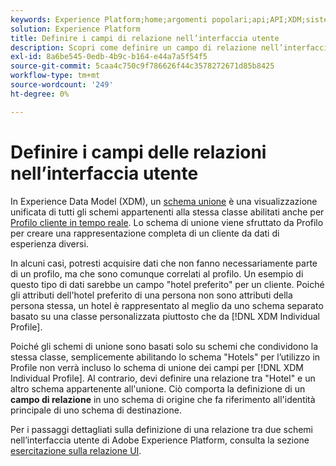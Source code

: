```yaml
---
keywords: Experience Platform;home;argomenti popolari;api;API;XDM;sistema XDM;modello dati esperienza;modello dati;ui;workspace;relazione;campo;
solution: Experience Platform
title: Definire i campi di relazione nell’interfaccia utente
description: Scopri come definire un campo di relazione nell’interfaccia utente di Experience Platform.
exl-id: 8a6be545-0edb-4b9c-b164-e44a7a5f54f5
source-git-commit: 5caa4c750c9f786626f44c3578272671d85b8425
workflow-type: tm+mt
source-wordcount: '249'
ht-degree: 0%

---
```


# Definire i campi delle relazioni nell’interfaccia utente

In Experience Data Model (XDM), un [schema unione](../../schema/composition.md#union) è una visualizzazione unificata di tutti gli schemi appartenenti alla stessa classe abilitati anche per [Profilo cliente in tempo reale](../../../profile/home.md). Lo schema di unione viene sfruttato da Profilo per creare una rappresentazione completa di un cliente da dati di esperienza diversi.

In alcuni casi, potresti acquisire dati che non fanno necessariamente parte di un profilo, ma che sono comunque correlati al profilo. Un esempio di questo tipo di dati sarebbe un campo &quot;hotel preferito&quot; per un cliente. Poiché gli attributi dell&#39;hotel preferito di una persona non sono attributi della persona stessa, un hotel è rappresentato al meglio da uno schema separato basato su una classe personalizzata piuttosto che da [!DNL XDM Individual Profile].

Poiché gli schemi di unione sono basati solo su schemi che condividono la stessa classe, semplicemente abilitando lo schema &quot;Hotels&quot; per l’utilizzo in Profile non verrà incluso lo schema di unione dei campi per [!DNL XDM Individual Profile]. Al contrario, devi definire una relazione tra &quot;Hotel&quot; e un altro schema appartenente all&#39;unione. Ciò comporta la definizione di un **campo di relazione** in uno schema di origine che fa riferimento all&#39;identità principale di uno schema di destinazione.

Per i passaggi dettagliati sulla definizione di una relazione tra due schemi nell’interfaccia utente di Adobe Experience Platform, consulta la sezione [esercitazione sulla relazione UI](../../tutorials/relationship-ui.md).
